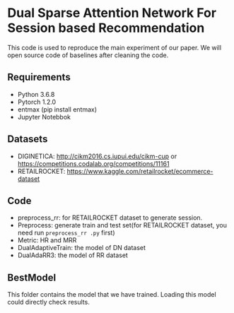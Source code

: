 # Dual Sparse Attention Network For Session based Recommendation

This code is used to reproduce the main experiment of our paper. We will open source code of baselines after cleaning the code.

## Requirements

+ Python 3.6.8
+ Pytorch 1.2.0
+ entmax (pip install entmax)
+ Jupyter Notebbok

## Datasets

+ DIGINETICA: http://cikm2016.cs.iupui.edu/cikm-cup or https://competitions.codalab.org/competitions/11161
+ RETAILROCKET: https://www.kaggle.com/retailrocket/ecommerce-dataset 

## Code
+ preprocess_rr: for RETAILROCKET dataset to generate session.
+ Preprocess: generate train and test set(for RETAILROCKET dataset, you need run `preprocess_rr .py` first)
+ Metric: HR and MRR
+ DualAdaptiveTrain: the model of DN dataset
+ DualAdaRR3: the model of RR dataset

## BestModel
This folder contains the model that we have trained. Loading this model could directly check results.